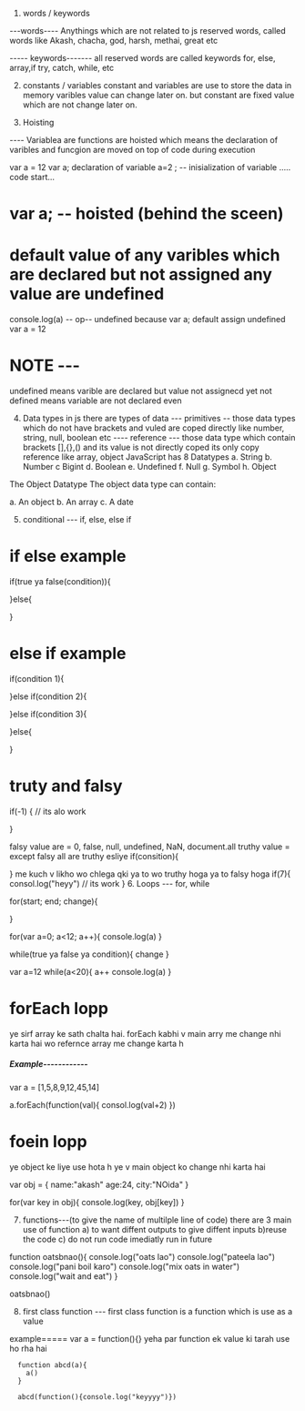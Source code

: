 <!-- Javascript fundamental -->
1.  words / keywords

---words----
     Anythings which are not related to js reserved words, called words like Akash, chacha, god, harsh, methai, great etc

----- keywords-------
     all reserved words are called keywords for, else, array,if try, catch, while, etc 


2. constants / variables
    constant and variables are use to store the data in memory
    varibles value can change later on. 
    but constant are fixed value which are not change later on.

3. Hoisting
  
 ---- Variablea are functions are hoisted which means the declaration of varibles and funcgion are moved on top of code during execution

 var a = 12 
 var a; declaration of variable
 a=2 ; -- inisialization of variable
 ..... code start...
 # var a; -- hoisted (behind the sceen)
 # default value of any varibles which are declared but not assigned any value are undefined
 console.log(a) -- op-- undefined because var a; default assign undefined
 var a = 12

 # NOTE ---
 undefined means varible are declared but value not assignecd yet
 not defined means variable are not declared even

 4. Data types in js
 there are types of data 
 --- primitives -- those data types which do not have brackets and vuled are coped directly like number, string, null, boolean etc
 ---- reference --- those data type which contain brackets [],{},() and its value is not directly coped its only copy reference like array, object
 JavaScript has 8 Datatypes
a. String
b. Number
c Bigint
d. Boolean
e. Undefined
f. Null
g. Symbol
h. Object

The Object Datatype
The object data type can contain:

a. An object
b. An array
c. A date


5. conditional --- if, else, else if
# if else example
if(true ya false(condition)){

}else{

}

# else if example

if(condition 1){

}else if(condition 2){

}else if(condition 3){

}else{

}
# truty and falsy
if(-1) { // its alo work

}

falsy value are = 0, false, null, undefined, NaN, document.all
truthy value = except falsy all are truthy
 esliye if(consition){

 }   me kuch v likho wo chlega qki ya to wo truthy hoga ya to falsy hoga if(7){
    consol.log("heyy")   // its work
 }
6. Loops --- for, while

for(start; end; change){

}

for(var a=0; a<12; a++){
    console.log(a)
}

while(true ya false ya condition){
    change
}

var a=12
while(a<20){
a++
console.log(a)
}

# forEach lopp
  ye sirf array ke sath chalta hai.
  forEach kabhi v main arry me change nhi karta hai wo refernce array me change karta h 
 
 ##### Example------------
  var a = [1,5,8,9,12,45,14]

  a.forEach(function(val){
    consol.log(val+2)
  })

# foein lopp 
  ye object ke liye use hota h
  ye v main object ko change nhi karta hai

  var obj = {
    name:"akash"
    age:24,
     city:"NOida"
  }
 
 for(var key in obj){
   console.log(key, obj[key])
 }

7. functions---(to give the name of multilple line of code)
there are 3 main use of function
a) to want diffent outputs to give diffent inputs
b)reuse the code
c) do not run code imediatly run in future

function oatsbnao(){
    console.log("oats lao")
    console.log("pateela  lao")
    console.log("pani boil karo")
    console.log("mix oats in water")
    console.log("wait and eat")
}

oatsbnao()

8. first class function
--- first class function is a function which is use as a value

example=====   var a = function(){}  yeha par function ek value ki tarah use ho rha hai

      function abcd(a){
        a()
      }

      abcd(function(){console.log("keyyyy")})



      
